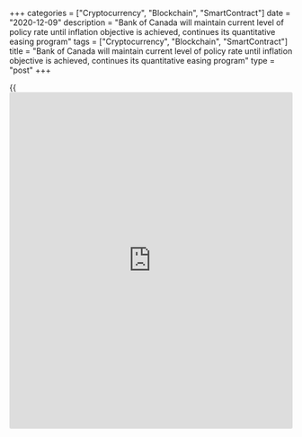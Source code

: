 +++
categories = ["Cryptocurrency", "Blockchain", "SmartContract"]
date = "2020-12-09"
description = "Bank of Canada will maintain current level of policy rate until inflation objective is achieved, continues its quantitative easing program"
tags = ["Cryptocurrency", "Blockchain", "SmartContract"]
title = "Bank of Canada will maintain current level of policy rate until inflation objective is achieved, continues its quantitative easing program"
type = "post"
+++

{{<iframe id="large-banner" src="https://www.bounty.group/#slide=22.0" width="100%" height="600" scrolling="no" style="border: 0px solid rgb(216, 221, 230); border-radius: 3px;">}}

The Bank of Canada today maintained its target for the overnight rate at
the effective lower bound of ¼ percent, with the Bank Rate at ½ percent
and the deposit rate at ¼ percent. The Bank is maintaining its
extraordinary forward guidance, reinforced and supplemented by its
quantitative easing (QE) program, which continues at its current pace of
at least $4 billion per week.

The rebound in the global and Canadian economies has unfolded largely as
the Bank had anticipated in its October _Monetary Policy Report_ (MPR).
More recently, [news](https://www.letsplayfx.com/blog/forex-news-website/) on the development of effective vaccines is
providing reassurance that the pandemic will end and more normal
activities will resume, although the pace and breadth of the global
rollout of vaccinations remain uncertain. Near term, new waves of
infections are expected to set back recoveries in many parts of the
world. Accommodative [policy](https://www.fintechee.com/policy/) and financial conditions are continuing to
provide support across most regions. Stronger demand is pushing up
prices for most commodities, including oil. A broad-based decline in the
US exchange rate has contributed to a further appreciation of the
Canadian dollar.

In Canada, national accounts data for the third quarter were consistent
with the Bank’s expectations of a sharp economic rebound following the
precipitous decline in the second quarter. The labour market continues
to recoup the jobs that were lost at the start of the pandemic, albeit
at a slower pace. However, activity remains highly uneven across
different sectors and groups of workers. Economic momentum heading into
the fourth quarter appears to be stronger than was expected in October
but, in recent weeks, record high cases of COVID-19 in many parts of
Canada are forcing re-imposition of restrictions. This can be expected
to weigh on growth in the first quarter of 2021 and contribute to a
choppy trajectory until a vaccine is widely available. The federal
government’s recently announced measures should help maintain business
and household incomes during this second wave of the pandemic and
support the recovery.

CPI inflation in October picked up to 0.7 percent, largely reflecting
higher prices for fresh fruits and vegetables. While this suggests a
slightly firmer track for inflation in the fourth quarter, the outlook
for inflation remains in line with the October MPR projection. Measures
of core inflation are all below 2 percent, and considerable economic
slack is expected to continue to weigh on inflation for some time.

Canada’s economic recovery will continue to require extraordinary
monetary [policy](https://www.fintechee.com/policy/) support. The Governing Council will hold the [policy](https://www.fintechee.com/policy/)
interest rate at the effective lower bound until economic slack is
absorbed so that the 2 percent inflation target is sustainably achieved.
In our October projection, this does not happen until into 2023. To
reinforce this commitment and keep interest rates low across the yield
curve, the Bank will continue its QE program until the recovery is well
underway and will adjust it as required to help bring inflation back to
target on a sustainable basis. We remain committed to providing the
monetary [policy](https://www.fintechee.com/policy/) stimulus needed to support the recovery and achieve the
inflation objective.

## Information note

The next scheduled date for announcing the overnight rate target is
January 20, 2021. The next full update of the Bank’s outlook for the
economy and inflation, including risks to the projection, will be
published in the MPR at the same time.

Subsequent to the Bank’s [previously announced][1] review of the
publication time of its interest rate announcements, the Bank re-
confirms that it will remain at 10:00 (ET). As announced, starting in
January the target for the overnight rate will take effect on the
business day following each rate announcement.

   1. www.bankofcanada.ca/2020/07/2021-schedule-[policy](https://www.fintechee.com/policy/)-interest-rate-announcements/